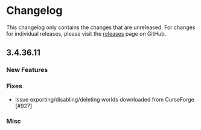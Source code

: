 # Changelog

This changelog only contains the changes that are unreleased. For changes for individual releases, please visit the
[releases](https://github.com/ATLauncher/ATLauncher/releases) page on GitHub.

## 3.4.36.11

### New Features

### Fixes
- Issue exporting/disabling/deleting worlds downloaded from CurseForge [#927]

### Misc
